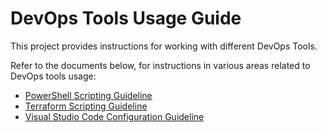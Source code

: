 # DevOps Tools Usage Guide

This project provides instructions for working with different DevOps Tools.

Refer to the documents below, for instructions in various areas related to DevOps tools usage:

* [PowerShell Scripting Guideline](powershell/scripting-guideline.md)
* [Terraform Scripting Guideline](terraform/scripting-guideline.md)
* [Visual Studio Code Configuration Guideline](vs-code/configuration-guideline.md)
